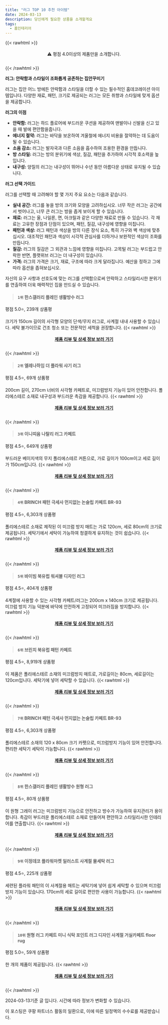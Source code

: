 ```yaml
---
title: "러그 TOP 10 추천 아이템"
date: 2024-03-13
description: 당신에게 필요한 상품을 소개할게요
tags:
  - 홈인테리어
---
```

{{< rawhtml >}}<div class="toc" style="text-align: center; height: 50px; line-height: 2;">  <p>⚠️ 평점 4.0이상의 제품만을 소개합니다.<br></p></div> {{< /rawhtml >}}

**러그: 안락함과 스타일이 조화롭게 공존하는 집안꾸미기**

러그는 집안 어느 방에든 안락함과 스타일을 더할 수 있는 필수적인 홈데코레이션 아이템입니다. 다양한 재료, 패턴, 크기로 제공되는 러그는 모든 취향과 스타일에 맞게 옵션을 제공합니다.

**러그의 이점**

* **안락함:** 러그는 하드 플로어에 부드러운 쿠션을 제공하여 맨발이나 신발을 신고 있을 때 발에 편안함을줍니다.
* **에너지 절약:** 러그는 바닥을 보온하여 겨울철에 에너지 비용을 절약하는 데 도움이 될 수 있습니다.
* **소음 감소:** 러그는 발자국과 다른 소음을 흡수하여 조용한 환경을 만듭니다.
* **방 스타일:** 러그는 방의 분위기에 색상, 질감, 패턴을 추가하여 시각적 호소력을 높입니다.
* **내구성:** 양질의 러그는 내구성이 뛰어나 수년 동안 아름다운 상태로 유지될 수 있습니다.

**러그 선택 가이드**

러그를 선택할 때 고려해야 할 몇 가지 주요 요소는 다음과 같습니다.

* **실내 공간:** 러그를 놓을 방의 크기와 모양을 고려하십시오. 너무 작은 러그는 공간에서 벗어나고, 너무 큰 러그는 방을 좁게 보이게 할 수 있습니다.
* **재료:** 러그는 울, 나일론, 면, 아크릴과 같은 다양한 재료로 만들 수 있습니다. 각 재료는 고유한 장점과 단점이 있으며, 패턴, 질감, 내구성에 영향을 미칩니다.
* **패턴과 색상:** 러그 패턴과 색상을 방의 다른 장식 요소, 특히 가구와 벽 색상에 맞추십시오. 대조적인 패턴과 색상이 시각적 관심사를 더하거나 보완적인 색상이 조화를 만듭니다.
* **질감:** 러그의 질감은 그 외관과 느낌에 영향을 미칩니다. 고목털 러그는 부드럽고 안락한 반면, 플랫위브 러그는 더 내구성이 있습니다.
* **가격:** 러그의 가격은 크기, 재료, 구조에 따라 크게 달라집니다. 예산을 정하고 그에 따라 옵션을 좁혀보십시오.

자신의 요구 사항과 선호도에 맞는 러그를 선택함으로써 안락하고 스타일리시한 분위기를 연출하여 더욱 매력적인 집을 만드실 수 있습니다.
>#### `1위` 한스갤러리 플레인 생활방수 러그
평점 5.0⭐, 239개 상품평

크기가 150cm 길이의 사각형 모양의 단색/무지 러그로, 사계절 내내 사용할 수 있습니다. 세탁 불가이므로 건조 청소 또는 전문적인 세척을 권장합니다.
{{< rawhtml >}}<div class="toc" style="text-align: center; height: 50px; line-height: 2;"><p><b><a href="https://link.coupang.com/re/AFFSDP?lptag=AF5033054&pageKey=6537459139&itemId=14624500735&vendorItemId=81866127251&traceid=V0-153-72d9676034902299&clickBeacon=9OvgFIRwu0vq0-ZM9MzCfXsmxV61eIky71_hgE2GBeTACvRbyEI7aOipCN_pYCiOK-281Hsyp9MInkou9VAkDf5TGwy7zztGzQlW2q_7vlDcMqtv0Ft4I0ceTxkHgh60X1Bq44AL45ATx9NqPTogQSMugt0r_raq4jpUiF25Va3Jiwm5nfxkL2gyvQ2ql7aJE6-2vTUJ0ncBbF2cPyCg9M2xqENnsuEU_pyCKUjRXjhCukQ-iV2SO4B9P2UjqDQ9ht1VDtmgNJiqTxL30QoM7jIklXUkCPY0A0ZppM733kG7uV3ZkafnBMZPt5D5-wmqaf5CpdYPgHVUNC2Yx0DRwz6DogsqsptTbt74gCAZvDR5msQq53PCTejIVAD4cp9JjaLe8ZEbt45olLiiL24e2i1APALrxU-8DdvTrixWoIiX5GJkzbbdArbxIUYitUM3tbcJ-vgQ_0kjG298c0OZEvlIRr8jfh_sFP4CTZOMDsbCkJ07H8zKd3kOIDN2xDC9TRolwD7fRz47bAVFqByHIpc9UQ8ALf4uSzGbl8nBiNnHPn8agkPTwIo5jzOqQx1ywxEL9vTFhBTdQ9QS4-n1_ziWLF2D2jJOMUnj3_v-bjLnI0V9qFa1MIyWEPeOJXCMswJP80FwCJTBs4R-YlYv5JoVuzARVfGunu-y8BKoOODT6365rx0sEXWvCqegu3v-Jh-dyODFNzzM53o0Iz5F-CmBbqMif3EpL2ZbJrgphs1a62ozJ8jQg0tAmk_NDsZhh84tbjrfKpZxUE549ivSAVLHyYP2v3jRlKELeB_5dpUXNSllGfMAr8WtKzENw81iiRgFbZg7uhCy4LfM3t1mhBeM_6Z4eeVk0S_4JYGhB3IpOa743RBHX5nAGsk_xHLcjisoqah52uiesfJr7rIEXdhhHfplS73taXPggGP6jg%3D%3D&requestid=20240313233514305064105990&token=31850C%7CMIXED">제품 리뷰 및 상세 정보 보러 가기</a></b><br></p> </div>{{< /rawhtml >}}
>#### `2위` 엘레나하임 더 플라워 샤기 러그
평점 4.5⭐, 69개 상품평

200cm 길이, 270cm 너비의 사각형 카페트로, 미끄럼방지 기능이 있어 안전합니다. 폴리에스테르 소재로 내구성과 부드러운 촉감을 제공합니다.
{{< rawhtml >}}<div class="toc" style="text-align: center; height: 50px; line-height: 2;"><p><b><a href="https://link.coupang.com/re/AFFSDP?lptag=AF5033054&pageKey=6016774048&itemId=10929911871&vendorItemId=78209675191&traceid=V0-153-e9a60cb57edfba3e&requestid=20240313233514305064105990&token=31850C%7CMIXED">제품 리뷰 및 상세 정보 보러 가기</a></b><br></p> </div>{{< /rawhtml >}}
>#### `3위` 이니띠움 나탈리 러그 카페트
평점 4.5⭐, 649개 상품평

부드러운 베이지색의 무지 폴리에스테르 커튼으로, 가로 길이가 100cm이고 세로 길이가 150cm입니다.
{{< rawhtml >}}<div class="toc" style="text-align: center; height: 50px; line-height: 2;"><p><b><a href="https://link.coupang.com/re/AFFSDP?lptag=AF5033054&pageKey=247176852&itemId=782907513&vendorItemId=4982254960&traceid=V0-153-84928a73912873a9&requestid=20240313233514305064105990&token=31850C%7CMIXED">제품 리뷰 및 상세 정보 보러 가기</a></b><br></p> </div>{{< /rawhtml >}}
>#### `4위` BRINCH 패턴 극세사 먼지없는 논슬립 카페트 BR-93
평점 4.5⭐, 6,303개 상품평

폴리에스테르 소재로 제작된 이 미끄럼 방지 매트는 가로 120cm, 세로 80cm의 크기로 제공됩니다. 세탁기에서 세탁이 가능하여 청결하게 유지하는 것이 쉽습니다.
{{< rawhtml >}}<div class="toc" style="text-align: center; height: 50px; line-height: 2;"><p><b><a href="https://link.coupang.com/re/AFFSDP?lptag=AF5033054&pageKey=6257618643&itemId=12721549974&vendorItemId=88336455685&traceid=V0-153-31e169e438faecd9&clickBeacon=xB6BDW8qOMWTaW_vxMs2CSc2NWlQPzP03K2wOScTqaD0uE4Df6SmEEXfCOeaju3cd6FMsMioraZ9BDx0bpYqBPKs_Hnp9WvjaBaFcAd4eEoL_cu-3Oys6jQ2im2YbH28pa25PRWkESyu7C4WY5bw21UXFOtkOnM8QHo1mU1OlV6xnEaucHXLXrx3R-Y1-H2JBU5EJERvO0smK8-DVR8z-6k2eXJUdfrEdx0s3Rtfuvka8Ms1guIGeciONvGcVNQ3vPNAfOnBILyvMVfP70RESaSg7ilUvpnhHpvJvjALCViaRfAmqOvDohgHXLzsZQZz5k81MJRx_15k3w7FLL8XTfSC7QzjGmqdjdAjOgW462XDDSRXtJKqlb_r-SUu2EONhF3vH3Qbjpded9S6UE1NDKNuIGQ1QPRXxfXRL473wSB3OqP2Y4qrLXc-1Ur_CCyCJOw3r6uFf03NPIdQEnZY7UlRLxJiotMADTS7CSixglg9mwVwSEz6WQACHpWjHOdlBZ-37CKwI7CP2dbwx6ttcnvdGhi_y_6AfN5MUL1LkbozOLRWUR3hqQ6x6PJSds8aLYcF70-Dx57pMSto7dcDLIPfFloPhby4IXK38nMbjSpdUbLbr6DZgn-Z0jiUNRmLwSNWp_V_McHf467fsAOzuVol0TZ7Mn2032ISTxZ09KG87YQJ-xRIshQi77d9ygm1P7FmRXULVMsYdjwK8KCcH3zie_phZ1p0hngzjaMDpNUns1IRQqk742Ca70OPNP5GyHs-y6-upSgvD46Wjsn-23ryqQmamYzDG1SKOK83CBUFOBK_XWJVw43Xn-7rsRdOHRDvK98Gj0dpj2_fC3zQvvPZPMDjd-AeKtKgGrfVcPh8FNDKObyfWFZ07hKtAVKKnrznLygs6Czcq5PIgQyvOgZFXryWLbL2LOSL_A%3D%3D&requestid=20240313233514305064105990&token=31850C%7CMIXED">제품 리뷰 및 상세 정보 보러 가기</a></b><br></p> </div>{{< /rawhtml >}}
>#### `5위` 바이빔 북유럽 워셔블 디자인 러그
평점 4.5⭐, 404개 상품평

4계절에 사용할 수 있는 사각형 카페트/러그는 200cm x 140cm 크기로 제공됩니다. 미끄럼 방지 기능 덕분에 바닥에 안전하게 고정되어 미끄러짐을 방지합니다.
{{< rawhtml >}}<div class="toc" style="text-align: center; height: 50px; line-height: 2;"><p><b><a href="https://link.coupang.com/re/AFFSDP?lptag=AF5033054&pageKey=7180390074&itemId=18108565585&vendorItemId=85799391196&traceid=V0-153-21ad501353d506e7&requestid=20240313233514305064105990&token=31850C%7CMIXED">제품 리뷰 및 상세 정보 보러 가기</a></b><br></p> </div>{{< /rawhtml >}}
>#### `6위` 브린치 북유럽 패턴 카페트
평점 4.5⭐, 8,919개 상품평

이 제품은 폴리에스테르 소재의 미끄럼방지 매트로, 가로길이는 80cm, 세로길이는 120cm입니다. 세탁기에 넣어 세탁할 수 있습니다.
{{< rawhtml >}}<div class="toc" style="text-align: center; height: 50px; line-height: 2;"><p><b><a href="https://link.coupang.com/re/AFFSDP?lptag=AF5033054&pageKey=5053951413&itemId=10580827548&vendorItemId=81634531356&traceid=V0-153-6ed69149b9a50f0e&clickBeacon=qT4n9vwPrYiFQptlqY6L9BrJvwffvKzmqcGv9_RY-tSk6gKafu8L2CZ5LghneW4pv6Jx-NwDs0BAspHAGNGMPjq1jkleCrMJNxK-7ZsIEvfIp2_HEahGumoMBwSowUXf3ltNDG3oV7N-jZ-sSR4KEC_bWkOZIrqVwi_8wyYj3U-L358DIF8pwwr_wF3Mmm3ugFyY12BO6FDh1_EpAVmBALgEwo9jZtaR6Put3qkfQEjCtt4Rd6ZdbbhoBQni9vK_yduSxEErXzI6GNoKyxcsHb6J9chl4S8JGyUysFU_YHYatBwfiCnIeQiUcYf1CM751RvtxbWg8ivTM9kawI2weCOeFdole8ZcS9Zvrn5_Zy-FqIygOQqqhw2i2VZTpHSNGQBV9tUzAHpBZFnsP3wMoFGZHcdwIexneu5rg9GLbqvZ5yfnliJVu7-OjTvBplPSgx8TXfsE4yamCgc4slHe6C2f-MERF71SRh4C57e5CSH46wYnV3JUbP1OiJtS9Jj3EhE7mGmfOqC9vIpx9O4l9Kq498UfsHO68ZFoZAKOvweNE9NxaivcbSMfvESpcs6ujbOdid6IoxN5CFIzQdBCn73chzd73v7iKBzbudmbq7lgXXnmkx2qHEiVa8aBke0HwypNNmR4cI-_kxwwu7cVrfbFW3vLY5wiJ8bKoV8L9xXnBePAHunuTF8jt6tsdD8BEwvNCq-1iXe50iAepYHphaA9O1lBLrk1UPQygmG4vkJHEAU05kJoZp4jM4IWPNg6olWibtH89uGzkK0gnC0evP7tl7qfgrdPV_rLMW79mQaakr5NmMQizebs915p7csJ1DCeiNOIyRK2eiaD_xDzew6hakL_Rby8as5d0XqNxC1qripewMvO5z02byXrqEvPdmm3iaB3GY4QIY_8-zcbSmlXidqs4e35teQy0w%3D%3D&requestid=20240313233514305064105990&token=31850C%7CMIXED">제품 리뷰 및 상세 정보 보러 가기</a></b><br></p> </div>{{< /rawhtml >}}
>#### `7위` BRINCH  패턴 극세사 먼지없는 논슬립 카페트 BR-93
평점 4.5⭐, 6,303개 상품평

폴리에스테르 소재의 120 x 80cm 크기 카펫으로, 미끄럼방지 기능이 있어 안전합니다. 편리한 세탁기 세탁이 가능합니다.
{{< rawhtml >}}<div class="toc" style="text-align: center; height: 50px; line-height: 2;"><p><b><a href="https://link.coupang.com/re/AFFSDP?lptag=AF5033054&pageKey=6257618643&itemId=12721550343&vendorItemId=88336456038&traceid=V0-153-31e169e438faecd9&requestid=20240313233514305064105990&token=31850C%7CMIXED">제품 리뷰 및 상세 정보 보러 가기</a></b><br></p> </div>{{< /rawhtml >}}
>#### `8위` 한스갤러리 플레인 생활방수 원형 러그
평점 4.5⭐, 80개 상품평

이 원형 그레이 러그는 미끄럼방지 기능으로 안전하고 방수가 가능하여 유지관리가 용이합니다. 촉감이 부드러운 폴리에스테르 소재로 만들어져 편안하고 스타일리시한 인테리어를 연출합니다.
{{< rawhtml >}}<div class="toc" style="text-align: center; height: 50px; line-height: 2;"><p><b><a href="https://link.coupang.com/re/AFFSDP?lptag=AF5033054&pageKey=6518508240&itemId=14746137282&vendorItemId=81986552100&traceid=V0-153-8e9699e818ad26ed&clickBeacon=1OBqktSoY3L5-ot-1PZMCvf1V3BPfx2rGXguaiIUuUO4v2_5VQbbZDUIPUwK76VqOuhvE80V-Umbn7sGGdikjHYzfm8wGMqlu7xvDfk7JPHcROvMUVeMPON8jBXTBnHItT5HZ2ebhHWGIvgJAXfv91zK_Q29NludiG3h0oRYC5mdc20a3D5D5mq--9tpMNPXA9IFjoa9CicH8nIaqAbsU2QH2zNbrFRhi2iEGZ2zfCzn01rPeGLOryHsyFPzxt764IpB4KxIGJxSVdaL8Yn9GfMOTHmCWBHZUsjlXGbcDY_U2WLTzEJ5bVrvmuYYkUmrov7Al-Wz-bLGSR6yRSuBOIReAu_gr_A7VtC2yTm0p36_fuu9-dQ36qg2ckBONfqfAUBbKqWWgHCfQwPC-gZTEut0aJQj63YMvr8EPw_7Xx-oJAbTZGv7Jdc0brReAGlTfjF55c-BlUbsSHVjo33Z2zTcOHSvUHen8zJ4MLuUZImVLG-okZ-Kc4r_jQiXdqtHv0dpDNhP_XusjJKjJjE8BaOOxOf_kgKthXG-lRL-EPMQw4W2c86O-A9_fb2QuX5ZgjvZB2_KDmykqDaZwtXqG3O-mUHekLIppbWPI63zQOnCFDyFK2peuaX7dmWbVRhOsRsBtESql1PwSzzzjZz707qGPLX47qqHv2Cbnk89oQDPYH8xBN_AfMRLEjbW73OSgVAlvmk6bY4VSIqd1xDHhyyjfZqPT-WMI_RlBapriwdTTGHMnbQGpVq7NH2FV2JqsaQ61EaBqdneMtUrUIhwMYmXda86KrfVDtxuacjEhWJEDpvE_lsyGNtH6TJgg8AhXRo0ZhPBfdV-55Fi9Mde2mgY_l3ut4yzF9YCTbKruA5SRr4-crD1lzlY70_TUJcBuL5aGdtfEj-m6WkH9CKLaFN2vPG4Nlrfr0nIR8o%3D&requestid=20240313233514305064105990&token=31850C%7CMIXED">제품 리뷰 및 상세 정보 보러 가기</a></b><br></p> </div>{{< /rawhtml >}}
>#### `9위` 이정데코 플라워마켓 일러스트 사계절 물세탁 러그
평점 4.5⭐, 225개 상품평

세련된 플라워 패턴의 이 사계절용 매트는 세탁기에 넣어 쉽게 세탁할 수 있으며 미끄럼 방지 기능이 있습니다. 170cm의 세로 길이로 편안한 사용이 가능합니다.
{{< rawhtml >}}<div class="toc" style="text-align: center; height: 50px; line-height: 2;"><p><b><a href="https://link.coupang.com/re/AFFSDP?lptag=AF5033054&pageKey=6945239658&itemId=16855061105&vendorItemId=84033964957&traceid=V0-153-d7a1c428fcda7234&requestid=20240313233514305064105990&token=31850C%7CMIXED">제품 리뷰 및 상세 정보 보러 가기</a></b><br></p> </div>{{< /rawhtml >}}
>#### `10위` 원형 러그 카페트 미니 식탁 포인트 러그 디자인 사계절 거실카페트 floor rug
평점 5.0⭐, 59개 상품평

한 개의 제품이 제공됩니다.
{{< rawhtml >}}<div class="toc" style="text-align: center; height: 50px; line-height: 2;"><p><b><a href="https://link.coupang.com/re/AFFSDP?lptag=AF5033054&pageKey=7657603949&itemId=20392152920&vendorItemId=82110970123&traceid=V0-153-ab2d11bd9f7035b0&clickBeacon=XChOe-ViuM_V2YxxXGwl-umsEKHXrlfJ-2wZBRx8bJ1lfbqqJj2CClpQgLNW9dAk5fhk6GSUHtFemQqfMghH5PegC2Ko_G4VSoC2G4FExcgoqMwlMjoT4A8nAYvXxfgUbcX4BuSwclVzpIKOuKyBMRYzALQ9FnCtwBnUwLvjEd7RYCSeRcwtSzd9GDpaK2-NO6OePjj7tV08dZd2l6Aid6wpMuvv9epPfAeTOEG_0O0LDyFKczMsdaRoLpbwm4ItBX3LGGCxowzy_AlRnpyKU0tqGlwHYoU_a47A9NktfMC51T9qvx5P84seqSGiiC-xyR5b3NZjHNqAbs-Im_XY0RprQdDFFTlPUidj4p5eM7aA8HPcPgD0j1VQNq4sW7H8xrv9kt2C4bnC5QEM-Z7wumCKznwEVrDIPCnH2iHyc-twImKDlw4AQablCc8976oUw3TVUthREP2t0HxiW5Fun_x-N26h81PnBBKuk0MPhzBIep-eYlqZdE87A8Ayckz1ZzpbZiIvrCVRO5t4Ju2HXjKEa-G3I626-pwCvO48m3LtuVLXLBo-qTKOqXVhujE640zsi1YXGrC0n_2Kyt4CTXuZQ-60NXEAVZRQyI-q2Y2cW16nFS4F2MmPW19SM5TYl-_X9Y2GrlRdzVszTNT-pZSL-ujsw1tHDYDj-kXytXFPye-2doAB97x4ClPzXyPFpk-jG1NhPcUuCoMnw0RsoHl8Wf-TRv5_iGN4dJCaelbStUmv6Y7A2cqQU5VOnxKLapQh1k5FiQszFHB3Tge1BoMsrvkJpbicXl2uTNtdwBXnuIP39kQ8VsRZvl_y7MdCcbyKtgDlB1c05I_3TEpXFR8TDr-_T8GFARA6ivqM1WGZMhvKymKF9VqvZUZlFc2ARGk_ExDjtrDMkWUV6onI2s43kS6YdAX3ehSWHR8%3D&requestid=20240313233514305064105990&token=31850C%7CMIXED">제품 리뷰 및 상세 정보 보러 가기</a></b><br></p> </div>{{< /rawhtml >}}

2024-03-13기준 글 입니다.
시간에 따라 정보가 변화할 수 있습니다.

이 포스팅은 쿠팡 파트너스 활동의 일환으로, 이에 따른 일정액의 수수료를 제공받습니다.